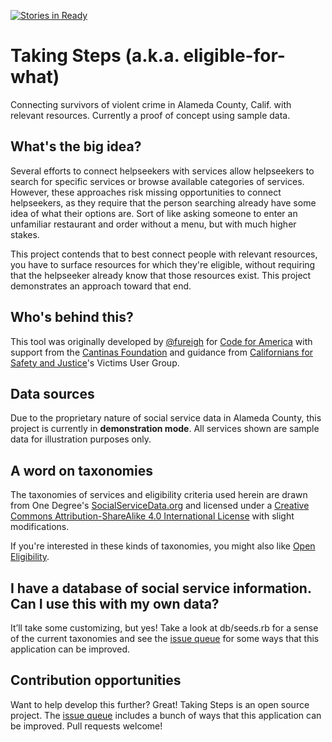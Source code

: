 [![Stories in Ready](https://badge.waffle.io/fureigh/eligible-for-what.png?label=ready&title=Ready)](https://waffle.io/fureigh/eligible-for-what)
# Taking Steps (a.k.a. eligible-for-what)
Connecting survivors of violent crime in Alameda County, Calif. with relevant resources. Currently a proof of concept using sample data.

## What's the big idea?
Several efforts to connect helpseekers with services allow helpseekers to search for specific services or browse available categories of services. However, these approaches risk missing opportunities to connect helpseekers, as they require that the person searching already have some idea of what their options are. Sort of like asking someone to enter an unfamiliar restaurant and order without a menu, but with much higher stakes.

This project contends that to best connect people with relevant resources, you have to surface resources for which they're eligible, without requiring that the helpseeker already know that those resources exist. This project demonstrates an approach toward that end.

## Who's behind this?
This tool was originally developed by [@fureigh](http://www.github.com/fureigh) for [Code for America](http://www.codeforamerica.org) with support from the [Cantinas Foundation](http://www.cantinas.org) and guidance from [Californians for Safety and Justice](http://safeandjust.org)'s Victims User Group.

## Data sources
Due to the proprietary nature of social service data in Alameda County, this project is currently in <strong>demonstration mode</strong>. All services shown are sample data for illustration purposes only.

## A word on taxonomies
The taxonomies of services and eligibility criteria used herein are drawn from One Degree's [SocialServiceData.org](http://www.socialservicedata.org) and licensed under a [Creative Commons Attribution-ShareAlike 4.0 International License](http://creativecommons.org/licenses/by-sa/4.0/) with slight modifications.

If you're interested in these kinds of taxonomies, you might also like [Open Eligibility](http://openeligibility.org).

## I have a database of social service information. Can I use this with my own data?

It&rsquo;ll take some customizing, but yes! Take a look at db/seeds.rb for a sense of the current taxonomies and see the [issue queue](https://www.github.com/codeforamerica/eligible-for-what/issues) for some ways that this application can be improved.

## Contribution opportunities

Want to help develop this further? Great! Taking Steps is an open source project. The [issue queue](https://www.github.com/codeforamerica/eligible-for-what/issues) includes a bunch of ways that this application can be improved. Pull requests welcome!
